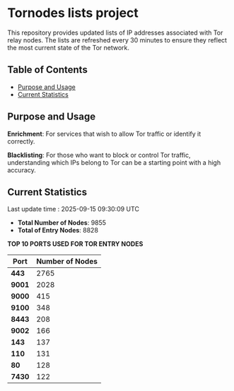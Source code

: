 # Tornodes lists project

This repository provides updated lists of IP addresses associated with Tor relay nodes. The lists are refreshed every 30 minutes to ensure they reflect the most current state of the Tor network.

## Table of Contents

- [Purpose and Usage](#purpose-and-usage)
- [Current Statistics](#current-statistics)


## Purpose and Usage

**Enrichment**: For services that wish to allow Tor traffic or identify it correctly.

**Blacklisting**: For those who want to block or control Tor traffic, understanding which IPs belong to Tor can be a starting point with a high accuracy.

## Current Statistics

Last update time : 2025-09-15 09:30:09 UTC

- **Total Number of Nodes**: 9855
- **Total of Entry Nodes**: 8828

**TOP 10 PORTS USED FOR TOR ENTRY NODES**

| **Port** | **Number of Nodes** |
|------|-----------------|
| **443**   | 2765  |
| **9001**   | 2028  |
| **9000**   | 415  |
| **9100**   | 348  |
| **8443**   | 208  |
| **9002**   | 166  |
| **143**   | 137  |
| **110**   | 131  |
| **80**   | 128  |
| **7430**   | 122  |

